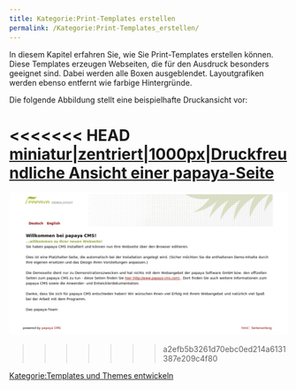 ```yaml
---
title: Kategorie:Print-Templates erstellen
permalink: /Kategorie:Print-Templates_erstellen/
---
```


In diesem Kapitel erfahren Sie, wie Sie Print-Templates erstellen können. Diese Templates erzeugen Webseiten, die für den Ausdruck besonders geeignet sind. Dabei werden alle Boxen ausgeblendet. Layoutgrafiken werden ebenso entfernt wie farbige Hintergründe.

Die folgende Abbildung stellt eine beispielhafte Druckansicht vor:

<<<<<<< HEAD
[miniatur|zentriert|1000px|Druckfreundliche Ansicht einer papaya-Seite](/images/File:DruckfreundlicheAusgabe.png )
=======
![File:DruckfreundlichAusgabe.png](images/DruckfreundlicheAusgabe.png)
>>>>>>> a2efb5b3261d70ebc0ed214a6131387e209c4f80

[Kategorie:Templates und Themes entwickeln](/Kategorie:Templates_und_Themes_entwickeln )
